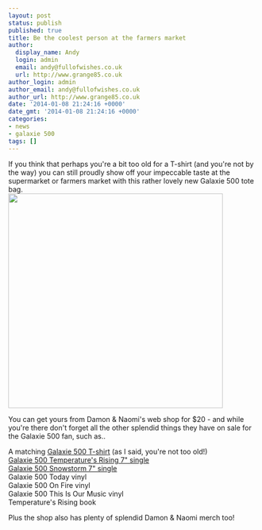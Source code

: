 ```yaml
---
layout: post
status: publish
published: true
title: Be the coolest person at the farmers market
author:
  display_name: Andy
  login: admin
  email: andy@fullofwishes.co.uk
  url: http://www.grange85.co.uk
author_login: admin
author_email: andy@fullofwishes.co.uk
author_url: http://www.grange85.co.uk
date: '2014-01-08 21:24:16 +0000'
date_gmt: '2014-01-08 21:24:16 +0000'
categories:
- news
- galaxie 500
tags: []
---
```

<p>If you think that perhaps you're a bit too old for a T-shirt (and you're not by the way) you can still proudly show off your impeccable taste at the supermarket or farmers market with this rather lovely new <span class="removed_link" title="http://damonandnaomi.com/shop/galaxie-500-tote-bag/">Galaxie 500 tote bag</span>.<br />
<img src="http://media.fullofwishes.co.uk/01-galaxie_500/pictures/g500-tote-bag.jpg" width="432" height="432" class="aligncenter" /></p>
<p>You can get yours from <span class="removed_link" title="http://damonandnaomi.com/shop/">Damon & Naomi's web shop</span> for $20 - and while you're there don't forget all the other splendid things they have on sale for the Galaxie 500 fan, such as..</p>
<p>A matching <a href="http://damonandnaomi.com/shop/galaxie-500-t-shirt/">Galaxie 500 T-shirt</a> (as I said, you're not too old!)<br />
<a href="http://damonandnaomi.com/shop/galaxie-500-temperatures-rising-7/">Galaxie 500 Temperature's Rising 7" single</a><br />
<a href="http://damonandnaomi.com/shop/galaxie-500-snowstorm-7/">Galaxie 500 Snowstorm 7" single</a><br />
<span class="removed_link" title="http://damonandnaomi.com/shop/galaxie-500-today-lp/">Galaxie 500 Today vinyl</span><br />
<span class="removed_link" title="http://damonandnaomi.com/shop/galaxie-500-on-fire-lp/">Galaxie 500 On Fire vinyl</span><br />
<span class="removed_link" title="http://damonandnaomi.com/shop/galaxie-500-this-is-our-music-lp/">Galaxie 500 This Is Our Music vinyl</span><br />
<span class="removed_link" title="http://damonandnaomi.com/shop/galaxie-500-temperatures-rising/">Temperature's Rising book</span></p>
<p>Plus the <span class="removed_link" title="http://damonandnaomi.com/shop/">shop also has plenty of splendid Damon & Naomi merch</span> too!</p>
